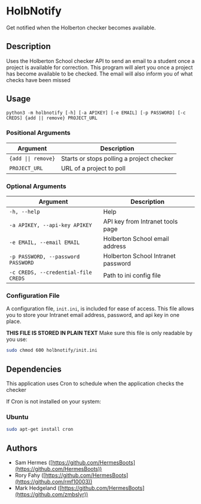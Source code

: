 # HolbNotify

Get notified when the Holberton checker becomes available.

## Description

Uses the Holberton School checker API to send an email to a student once a project is available for correction. This program will alert you once a project has become available to be checked. The email will also inform you of
what checks have been missed

## Usage

`python3 -m holbnotify [-h] [-a APIKEY] [-e EMAIL] [-p PASSWORD] [-c CREDS]
                   {add || remove} PROJECT_URL`

### Positional Arguments

| Argument | Description |
| - | - |
| `{add \|\| remove}`| Starts or stops polling a project checker |
| `PROJECT_URL` | URL of a project to poll |

### Optional Arguments

| Argument | Description |
| - | - |
| `-h, --help` | Help |
| `-a APIKEY, --api-key APIKEY` | API key from Intranet tools page |
| `-e EMAIL, --email EMAIL` | Holberton School email address |
| `-p PASSWORD, --password PASSWORD` | Holberton School Intranet password
| `-c CREDS, --credential-file CREDS` | Path to ini config file |

### Configuration File

A configuration file, `init.ini`, is included for ease of access. This file allows you to store your Intranet email address, password, and api key in one place.

**THIS FILE IS STORED IN PLAIN TEXT** Make sure this file is only readable by you use:

```bash
sudo chmod 600 holbnotify/init.ini
```

## Dependencies

This application uses Cron to schedule when the application checks the checker

If Cron is not installed on your system:

### Ubuntu

```bash
sudo apt-get install cron
```

## Authors

* Sam Hermes ([https://github.com/HermesBoots](https://github.com/HermesBoots))
* Rory Fahy ([https://github.com/HermesBoots](https://github.com/rmf10003))
* Mark Hedgeland ([https://github.com/HermesBoots](https://github.com/zmbslyr))
